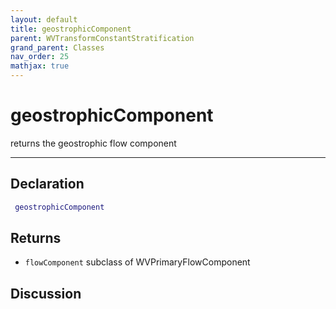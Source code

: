 ```yaml
---
layout: default
title: geostrophicComponent
parent: WVTransformConstantStratification
grand_parent: Classes
nav_order: 25
mathjax: true
---
```


#  geostrophicComponent

returns the geostrophic flow component


---

## Declaration
```matlab
 geostrophicComponent
```
## Returns
+ `flowComponent`  subclass of WVPrimaryFlowComponent

## Discussion

        
